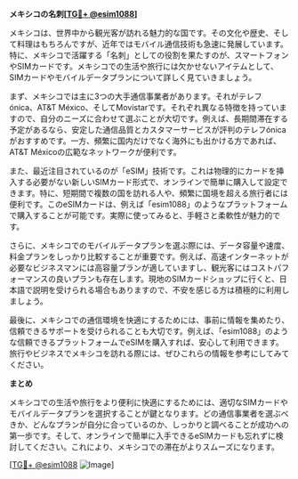 **メキシコの名刺[[TG💪+ @esim1088](https://t.me/s/esim1088)]**

メキシコは、世界中から観光客が訪れる魅力的な国です。その文化や歴史、そして料理はもちろんですが、近年ではモバイル通信技術も急速に発展しています。特に、メキシコで活躍する「名刺」としての役割を果たすのが、スマートフォンやSIMカードです。メキシコでの生活や旅行には欠かせないアイテムとして、SIMカードやモバイルデータプランについて詳しく見ていきましょう。

まず、メキシコでは主に3つの大手通信事業者があります。それがテレフónica、AT&T México、そしてMovistarです。それぞれ異なる特徴を持っていますので、自分のニーズに合わせて選ぶことが大切です。例えば、長期間滞在する予定があるなら、安定した通信品質とカスタマーサービスが評判のテレフónicaがおすすめです。一方、頻繁に国内だけでなく海外にも出かける方であれば、AT&T Méxicoの広範なネットワークが便利です。

また、最近注目されているのが「eSIM」技術です。これは物理的にカードを挿入する必要がない新しいSIMカード形式で、オンラインで簡単に購入して設定できます。特に、短期間で複数の国を訪れる人や、頻繁に国境を超える旅行者には便利です。このeSIMカードは、例えば「esim1088」のようなプラットフォームで購入することが可能です。実際に使ってみると、手軽さと柔軟性が魅力的です。

さらに、メキシコでのモバイルデータプランを選ぶ際には、データ容量や速度、料金プランをしっかり比較することが重要です。例えば、高速インターネットが必要なビジネスマンには高容量プランが適していますし、観光客にはコストパフォーマンスの良いプランも存在します。現地のSIMカードショップに行くと、日本語で説明を受けられる場合もありますので、不安を感じる方は積極的に利用しましょう。

最後に、メキシコでの通信環境を快適にするためには、事前に情報を集めたり、信頼できるサポートを受けられることも大切です。例えば、「esim1088」のような信頼できるプラットフォームでeSIMを購入すれば、安心して利用できます。旅行やビジネスでメキシコを訪れる際には、ぜひこれらの情報を参考にしてみてください。

**まとめ**

メキシコでの生活や旅行をより便利に快適にするためには、適切なSIMカードやモバイルデータプランを選択することが鍵となります。どの通信事業者を選ぶべきか、どんなプランが自分に合っているのか、しっかりと調べることが成功への第一歩です。そして、オンラインで簡単に入手できるeSIMカードも忘れずに検討してください。これにより、メキシコでの滞在がよりスムーズになります。

[[TG💪+ @esim1088](https://t.me/s/esim1088) ![Image](https://i.postimg.cc/Y0z9fWf4/image.png)]